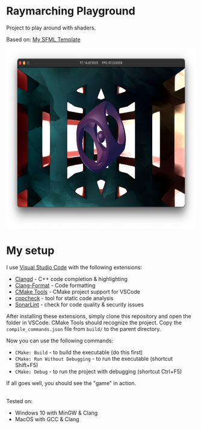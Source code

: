 # Raymarching Playground

Project to play around with shaders.

Based on: [My SFML Template](https://github.com/Miretz/my_sfml_template)

<img src="screenshot.png" alt="Shader example" width="848" height="480">

# My setup
I use [Visual Studio Code](https://code.visualstudio.com/) with the following extensions:
- [Clangd](https://clangd.llvm.org/installation) - C++ code completion & highlighting
- [Clang-Format](https://clang.llvm.org/docs/ClangFormatStyleOptions.html) - Code formatting
- [CMake Tools](https://marketplace.visualstudio.com/items?itemName=ms-vscode.cmake-tools) - CMake project support for VSCode
- [cppcheck](http://cppcheck.net/) - tool for static code analysis
- [SonarLint](https://www.sonarlint.org/vscode) - check for code quality & security issues

After installing these extensions, simply clone this repository and open the folder in VSCode. CMake Tools should recognize the project.
Copy the ```compile_commands.json``` file from ```build/``` to the parent directory.

Now you can use the following commands:
- ```CMake: Build``` - to build the executable (do this first)
- ```CMake: Run Without Debugging``` - to run the executable (shortcut Shift+F5)
- ```CMake: Debug``` - to run the project with debugging (shortcut Ctrl+F5)

If all goes well, you should see the "game" in action.

\
Tested on:
- Windows 10 with MinGW & Clang
- MacOS with GCC & Clang
